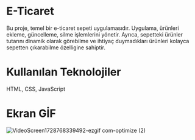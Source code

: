
# E-Ticaret

Bu proje, temel bir e-ticaret sepeti uygulamasıdır. Uygulama, ürünleri ekleme, güncelleme, silme işlemlerini yönetir. Ayrıca, sepetteki ürünler  tutarını dinamik olarak görebilme ve ihtiyaç duymadıkları ürünleri kolayca sepetten çıkarabilme özelligine sahiptir.

# Kullanılan Teknolojiler

HTML, CSS, JavaScript

# Ekran GİF

![VideoScreen1728768339492-ezgif com-optimize (2)](https://github.com/user-attachments/assets/a16f57b3-c4b5-4ca3-8bc8-5baf2eaf5495)
